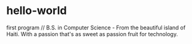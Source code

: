 # hello-world
first program 
// B.S. in Computer Science - From the beautiful island of Haiti. With a passion that's as sweet as passion fruit for technology. 
